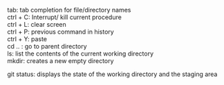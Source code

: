 tab: tab completion for file/directory names<br>
ctrl + C: Interrupt/ kill current procedure<br>
ctrl + L: clear screen<br>
ctrl + P: previous command in history<br>
ctrl + Y: paste<br>
cd .. : go to parent directory<br>
ls: list the contents of the current working directory<br>
mkdir: creates a new empty directory


git status: displays the state of the working directory and the staging area
